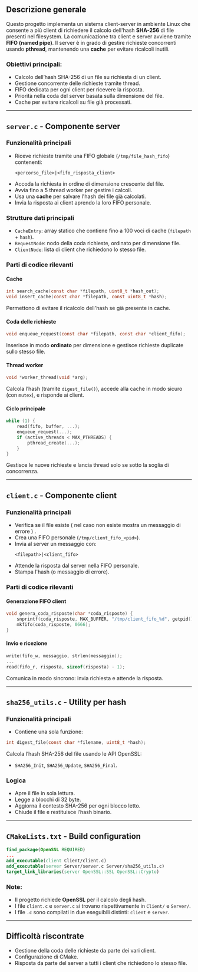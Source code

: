 ## Descrizione generale

Questo progetto implementa un sistema client-server in ambiente Linux che consente a più client di richiedere il calcolo dell'hash **SHA-256** di file presenti nel filesystem. La comunicazione tra client e server avviene tramite **FIFO (named pipe)**. Il server è in grado di gestire richieste concorrenti usando **pthread**, mantenendo una **cache** per evitare ricalcoli inutili.

### Obiettivi principali:

- Calcolo dell’hash SHA-256 di un file su richiesta di un client.
- Gestione concorrente delle richieste tramite thread.
- FIFO dedicata per ogni client per ricevere la risposta.
- Priorità nella coda del server basata sulla dimensione del file.
- Cache per evitare ricalcoli su file già processati.

---

## `server.c` - Componente server

### Funzionalità principali

- Riceve richieste tramite una FIFO globale (`/tmp/file_hash_fifo`) contenenti:
  ```
  <percorso_file>|<fifo_risposta_client>
  ```
- Accoda la richiesta in ordine di dimensione crescente del file.
- Avvia fino a 5 thread worker per gestire i calcoli.
- Usa una **cache** per salvare l'hash dei file già calcolati.
- Invia la risposta ai client aprendo la loro FIFO personale.

### Strutture dati principali

- `CacheEntry`: array statico che contiene fino a 100 voci di cache (`filepath` + `hash`).
- `RequestNode`: nodo della coda richieste, ordinato per dimensione file.
- `ClientNode`: lista di client che richiedono lo stesso file.

### Parti di codice rilevanti

#### Cache
```c
int search_cache(const char *filepath, uint8_t *hash_out);
void insert_cache(const char *filepath, const uint8_t *hash);
```
Permettono di evitare il ricalcolo dell'hash se già presente in cache.

#### Coda delle richieste
```c
void enqueue_request(const char *filepath, const char *client_fifo);
```
Inserisce in modo **ordinato** per dimensione e gestisce richieste duplicate sullo stesso file.

#### Thread worker
```c
void *worker_thread(void *arg);
```
Calcola l’hash (tramite `digest_file()`), accede alla cache in modo sicuro (con `mutex`), e risponde ai client.

#### Ciclo principale
```c
while (1) {
    read(fifo, buffer, ...);
    enqueue_request(...);
    if (active_threads < MAX_PTHREADS) {
        pthread_create(...);
    }
}
```
Gestisce le nuove richieste e lancia thread solo se sotto la soglia di concorrenza.

---

## `client.c` - Componente client

### Funzionalità principali

- Verifica se il file esiste ( nel caso non esiste mostra un messaggio di errore ) .
- Crea una FIFO personale (`/tmp/client_fifo_<pid>`).
- Invia al server un messaggio con:
  ```
  <filepath>|<client_fifo>
  ```
- Attende la risposta dal server nella FIFO personale.
- Stampa l'hash (o messaggio di errore).

### Parti di codice rilevanti

#### Generazione FIFO client
```c
void genera_coda_risposte(char *coda_risposte) {
    snprintf(coda_risposte, MAX_BUFFER, "/tmp/client_fifo_%d", getpid());
    mkfifo(coda_risposte, 0666);
}
```

#### Invio e ricezione
```c
write(fifo_w, messaggio, strlen(messaggio));
...
read(fifo_r, risposta, sizeof(risposta) - 1);
```
Comunica in modo sincrono: invia richiesta e attende la risposta.

---

## `sha256_utils.c` - Utility per hash

### Funzionalità principali

- Contiene una sola funzione:
```c
int digest_file(const char *filename, uint8_t *hash);
```
Calcola l’hash SHA-256 del file usando le API OpenSSL:
- `SHA256_Init`, `SHA256_Update`, `SHA256_Final`.

### Logica
- Apre il file in sola lettura.
- Legge a blocchi di 32 byte.
- Aggiorna il contesto SHA-256 per ogni blocco letto.
- Chiude il file e restituisce l’hash binario.

---

## `CMakeLists.txt` - Build configuration

```cmake
find_package(OpenSSL REQUIRED)
...
add_executable(client Client/client.c)
add_executable(server Server/server.c Server/sha256_utils.c)
target_link_libraries(server OpenSSL::SSL OpenSSL::Crypto)
```

### Note:

- Il progetto richiede **OpenSSL** per il calcolo degli hash.
- I file `client.c` e `server.c` si trovano rispettivamente in `Client/` e `Server/`.
- I file `.c` sono compilati in due eseguibili distinti: `client` e `server`.

---

## Difficoltà riscontrate

- Gestione della coda delle richieste da parte dei vari client.
- Configurazione di CMake. 
- Risposta da parte del server a tutti i client che richiedono lo stesso file.




